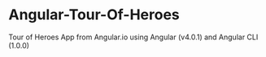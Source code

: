 # Angular-Tour-Of-Heroes
Tour of Heroes App from Angular.io using Angular (v4.0.1) and Angular CLI (1.0.0)

